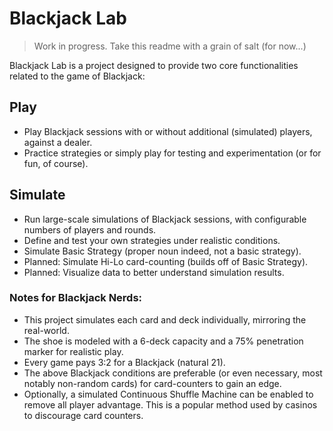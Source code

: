 # Blackjack Lab

>Work in progress. Take this readme with a grain of salt (for now...)


Blackjack Lab is a project designed to provide two core functionalities related to the game of Blackjack:  


## Play
- Play Blackjack sessions with or without additional (simulated) players, against a dealer.  
- Practice strategies or simply play for testing and experimentation (or for fun, of course).


## Simulate
- Run large-scale simulations of Blackjack sessions, with configurable numbers of players and rounds.  
- Define and test your own strategies under realistic conditions.
- Simulate Basic Strategy (proper noun indeed, not a basic strategy).
- Planned: Simulate Hi-Lo card-counting (builds off of Basic Strategy).
- Planned: Visualize data to better understand simulation results.  


### Notes for Blackjack Nerds:
- This project simulates each card and deck individually, mirroring the real-world.
- The shoe is modeled with a 6-deck capacity and a 75% penetration marker for realistic play.  
- Every game pays 3:2 for a Blackjack (natural 21).
- The above Blackjack conditions are preferable (or even necessary, most notably non-random cards) for card-counters to gain an edge.
- Optionally, a simulated Continuous Shuffle Machine can be enabled to remove all player advantage. This is a popular method used by casinos to discourage card counters.
